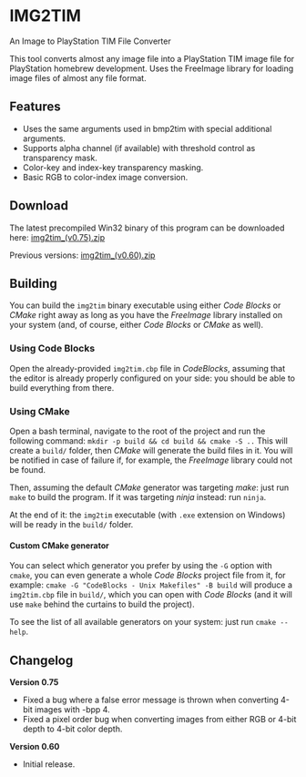 # IMG2TIM
An Image to PlayStation TIM File Converter

This tool converts almost any image file into a PlayStation TIM image file for PlayStation homebrew development. Uses the FreeImage library for loading image files of almost any file format.

## Features
* Uses the same arguments used in bmp2tim with special additional arguments.
* Supports alpha channel (if available) with threshold control as transparency mask.
* Color-key and index-key transparency masking.
* Basic RGB to color-index image conversion.

## Download
The latest precompiled Win32 binary of this program can be downloaded here:
[img2tim_(v0.75).zip](http://lameguy64.github.io/img2tim/img2tim_(v0.75).zip)

Previous versions:
[img2tim_(v0.60).zip](http://lameguy64.github.io/img2tim/img2tim_(v0.60).zip)

## Building

You can build the `img2tim` binary executable using either _Code Blocks_ or _CMake_ right away as long as you have the _FreeImage_ library installed on your system (and, of course, either _Code Blocks_ or _CMake_ as well).

### Using Code Blocks

Open the already-provided `img2tim.cbp` file in _CodeBlocks_, assuming that the editor is already properly configured on your side: you should be able to build everything from there.

### Using CMake

Open a bash terminal, navigate to the root of the project and run the following command:
`mkdir -p build && cd build && cmake -S ..`
This will create a `build/` folder, then _CMake_ will generate the build files in it.
You will be notified in case of failure if, for example, the _FreeImage_ library could not be found.

Then, assuming the default _CMake_ generator was targeting _make_: just run `make` to build the program.
If it was targeting _ninja_ instead: run `ninja`.

At the end of it: the `img2tim` executable (with `.exe` extension on Windows) will be ready in the `build/` folder.

#### Custom CMake generator

You can select which generator you prefer by using the `-G` option with `cmake`, you can even generate a whole _Code Blocks_ project file from it, for example:
`cmake -G "CodeBlocks - Unix Makefiles" -B build` will produce a `img2tim.cbp` file in `build/`, which you can open with _Code Blocks_ (and it will use `make` behind the curtains to build the project).

To see the list of all available generators on your system: just run `cmake --help`.

## Changelog
**Version 0.75**
* Fixed a bug where a false error message is thrown when converting 4-bit images with -bpp 4.
* Fixed a pixel order bug when converting images from either RGB or 4-bit depth to 4-bit color depth.

**Version 0.60**
* Initial release.